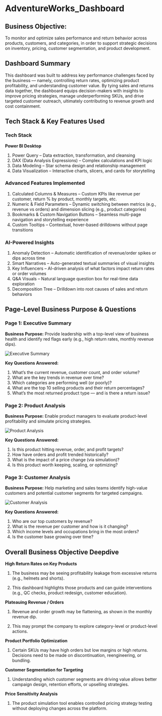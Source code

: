 # AdventureWorks_Dashboard

## Business Objective:
To monitor and optimize sales performance and return behavior across products, customers, and categories, in order to support strategic decisions on inventory, pricing, customer segmentation, and product development.

## Dashboard Summary
This dashboard was built to address key performance challenges faced by the business — namely, controlling return rates, optimizing product profitability, and understanding customer value. By tying sales and returns data together, the dashboard equips decision-makers with insights to improve pricing strategies, manage underperforming SKUs, and drive targeted customer outreach, ultimately contributing to revenue growth and cost containment.

## Tech Stack & Key Features Used
### Tech Stack

**Power BI Desktop**
1. Power Query – Data extraction, transformation, and cleansing
2. DAX (Data Analysis Expressions) – Complex calculations and KPI logic
3. Data Modeling – Star schema design and relationship management
4. Data Visualization – Interactive charts, slicers, and cards for storytelling

### Advanced Features Implemented
1. Calculated Columns & Measures – Custom KPIs like revenue per customer, return % by product, monthly targets, etc.
2. Numeric & Field Parameters – Dynamic switching between metrics (e.g., revenue vs orders) and dimension slicing (e.g., product categories)
3. Bookmarks & Custom Navigation Buttons – Seamless multi-page navigation and storytelling experience
4. Custom Tooltips – Contextual, hover-based drilldowns without page transitions

### AI-Powered Insights
1. Anomaly Detection – Automatic identification of revenue/order spikes or dips across time
2. Smart Narratives – Auto-generated textual summaries of visual insights
3. Key Influencers – AI-driven analysis of what factors impact return rates or order volumes
4. Q&A Visuals – Natural language question box for real-time data exploration
5. Decomposition Tree – Drilldown into root causes of sales and return behaviors


## Page-Level Business Purpose & Questions

### Page 1: Executive Summary

**Business Purpose:** Provide leadership with a top-level view of business health and identify red flags early (e.g., high return rates, monthly revenue dips).

![Executive Summary](https://github.com/dbshreyas/AdventureWorks_Dashboard_Power_BI/blob/main/Dashboard%20Snapshots/1%20Executive%20Summary.png)

**Key Questions Answered:**

1. What’s the current revenue, customer count, and order volume?
2. What are the key trends in revenue over time?
3. Which categories are performing well (or poorly)?
4. What are the top 10 selling products and their return percentages?
5. What’s the most returned product type — and is there a return issue?


### Page 2: Product Analysis

**Business Purpose:** Enable product managers to evaluate product-level profitability and simulate pricing strategies.

![Product Analysis](https://github.com/dbshreyas/AdventureWorks_Dashboard_Power_BI/blob/main/Dashboard%20Snapshots/2%20Product%20Details.png)

**Key Questions Answered:**

1. Is this product hitting revenue, order, and profit targets?
2. How have orders and profit trended historically?
3. What is the impact of a price change (via simulation)?
4. Is this product worth keeping, scaling, or optimizing?

### Page 3: Customer Analysis

**Business Purpose:** Help marketing and sales teams identify high-value customers and potential customer segments for targeted campaigns.

![Customer Analysis](https://github.com/dbshreyas/AdventureWorks_Dashboard_Power_BI/blob/main/Dashboard%20Snapshots/3%20Customer%20Details.png)

**Key Questions Answered:**

1. Who are our top customers by revenue?
2. What is the revenue per customer and how is it changing?
3. Which income levels and occupations bring in the most orders?
4. Is the customer base growing over time?


## Overall Business Objective Deepdive
**High Return Rates on Key Products**

1. The business may be seeing profitability leakage from excessive returns (e.g., helmets and shorts).

2. This dashboard highlights those products and can guide interventions (e.g., QC checks, product redesign, customer education).

**Plateauing Revenue / Orders**

1. Revenue and order growth may be flattening, as shown in the monthly revenue dip.

2. This may prompt the company to explore category-level or product-level actions.

**Product Portfolio Optimization**

1. Certain SKUs may have high orders but low margins or high returns. Decisions need to be made on discontinuation, reengineering, or bundling.

**Customer Segmentation for Targeting**

1. Understanding which customer segments are driving value allows better campaign design, retention efforts, or upselling strategies.

**Price Sensitivity Analysis**

1. The product simulation tool enables controlled pricing strategy testing without deploying changes across the platform.
